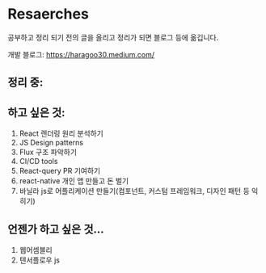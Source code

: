 # Resaerches

공부하고 정리 되기 전의 글을 올리고 정리가 되면 블로그 등에 옮깁니다.

개발 블로그: https://haragoo30.medium.com/

## 정리 중:

## 하고 싶은 것:

1. React 렌더링 원리 분석하기
1. JS Design patterns
1. Flux 구조 파악하기
1. CI/CD tools
1. React-query PR 기여하기
1. react-native 개인 앱 만들고 돈 벌기
1. 바닐라 js로 어플리케이션 만들기(컴포넌트, 커스텀 프레임워크, 디자인 패턴 등 익히기)

## 언젠가 하고 싶은 것...

1. 웹어셈블리
2. 텐서플로우 js
